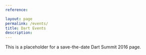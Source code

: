 ```yaml
---
reference: 

layout: page
permalink: /events/
title: Dart Events
description:
---
```


This is a placeholder for a
save-the-date Dart Summit 2016 page.
